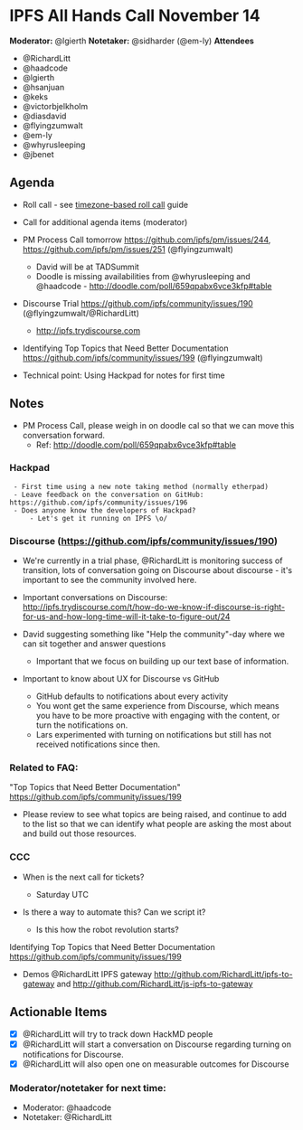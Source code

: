 # IPFS All Hands Call November 14

**Moderator:**  @lgierth
**Notetaker:**  @sidharder (@em-ly)
**Attendees** 
* @RichardLitt
* @haadcode
* @lgierth
* @hsanjuan  
* @keks
* @victorbjelkholm
* @diasdavid
* @flyingzumwalt
* @em-ly
* @whyrusleeping
* @jbenet


## Agenda

- Roll call - see [timezone-based roll call](../admin-guides/timezone-rollcall.md) guide
- Call for additional agenda items (moderator)
- PM Process Call tomorrow https://github.com/ipfs/pm/issues/244, https://github.com/ipfs/pm/issues/251 (@flyingzumwalt)
    - David will be at TADSummit
    - Doodle is missing availabilities from @whyrusleeping and @haadcode - http://doodle.com/poll/659qpabx6vce3kfp#table
- Discourse Trial https://github.com/ipfs/community/issues/190 (@flyingzumwalt/@RichardLitt)
  -  http://ipfs.trydiscourse.com
- Identifying Top Topics that Need Better Documentation https://github.com/ipfs/community/issues/199 (@flyingzumwalt)

- Technical point: Using Hackpad for notes for first time
<!-- Add items here -->

## Notes

 - PM Process Call, please weigh in on doodle cal so that we can move this conversation forward. 
     - Ref: http://doodle.com/poll/659qpabx6vce3kfp#table

### Hackpad
     - First time using a new note taking method (normally etherpad)
     - Leave feedback on the conversation on GitHub: https://github.com/ipfs/community/issues/196
     - Does anyone know the developers of Hackpad?
         - Let's get it running on IPFS \o/

### Discourse (https://github.com/ipfs/community/issues/190)
 - We're currently in a trial phase, @RichardLitt is monitoring success of transition, lots of conversation going on Discourse about discourse - it's important to see the community involved here.
       
 - Important conversations on Discourse:
http://ipfs.trydiscourse.com/t/how-do-we-know-if-discourse-is-right-for-us-and-how-long-time-will-it-take-to-figure-out/24

- David suggesting something like "Help the community"-day where we can sit together and answer questions
    - Important that we focus on building up our text base of information.

- Important to know about UX for Discourse vs GitHub
    - GitHub defaults to notifications about every activity
    - You wont get the same experience from Discourse, which means you have to be more proactive with engaging with the content, or turn the notifications on.
    - Lars experimented with turning on notifications but still has not received notifications since then.

### Related to FAQ: 
"Top Topics that Need Better Documentation"
https://github.com/ipfs/community/issues/199 

 - Please review to see what topics are being raised, and continue to add to the list so that we can identify what people are asking the most about and build out those resources.

### CCC
 - When is the next call for tickets?
     - Saturday UTC 

 - Is there a way to automate this? Can we script it?
     - Is this how the robot revolution starts?

Identifying Top Topics that Need Better Documentation https://github.com/ipfs/community/issues/199

- Demos
    @RichardLitt IPFS gateway http://github.com/RichardLitt/ipfs-to-gateway and http://github.com/RichardLitt/js-ipfs-to-gateway


## Actionable Items
- [x] @RichardLitt will try to track down HackMD people
- [x] @RichardLitt will start a conversation on Discourse regarding turning on notifications for Discourse.
- [x] @RichardLitt will also open one on measurable outcomes for Discourse

### Moderator/notetaker for next time:
 * Moderator: @haadcode
 * Notetaker: @RichardLitt
